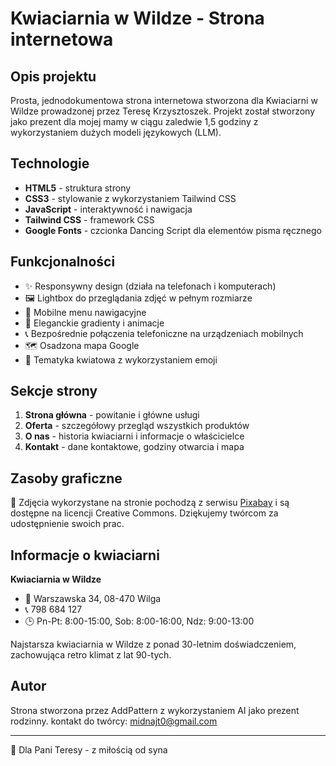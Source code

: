 # Kwiaciarnia w Wildze - Strona internetowa

## Opis projektu

Prosta, jednodokumentowa strona internetowa stworzona dla Kwiaciarni w Wildze prowadzonej przez Teresę Krzysztoszek. Projekt został stworzony jako prezent dla mojej mamy w ciągu zaledwie 1,5 godziny z wykorzystaniem dużych modeli językowych (LLM).

## Technologie

- **HTML5** - struktura strony
- **CSS3** - stylowanie z wykorzystaniem Tailwind CSS
- **JavaScript** - interaktywność i nawigacja
- **Tailwind CSS** - framework CSS
- **Google Fonts** - czcionka Dancing Script dla elementów pisma ręcznego

## Funkcjonalności

- ✨ Responsywny design (działa na telefonach i komputerach)
- 🖼️ Lightbox do przeglądania zdjęć w pełnym rozmiarze
- 📱 Mobilne menu nawigacyjne
- 🎨 Eleganckie gradienty i animacje
- 📞 Bezpośrednie połączenia telefoniczne na urządzeniach mobilnych
- 🗺️ Osadzona mapa Google
- 🌸 Tematyka kwiatowa z wykorzystaniem emoji

## Sekcje strony

1. **Strona główna** - powitanie i główne usługi
2. **Oferta** - szczegółowy przegląd wszystkich produktów
3. **O nas** - historia kwiaciarni i informacje o właścicielce
4. **Kontakt** - dane kontaktowe, godziny otwarcia i mapa

## Zasoby graficzne

📸 Zdjęcia wykorzystane na stronie pochodzą z serwisu [Pixabay](https://pixabay.com/) i są dostępne na licencji Creative Commons. Dziękujemy twórcom za udostępnienie swoich prac.

## Informacje o kwiaciarni

**Kwiaciarnia w Wildze**

- 📍 Warszawska 34, 08-470 Wilga
- 📞 798 684 127
- 🕒 Pn-Pt: 8:00-15:00, Sob: 8:00-16:00, Ndz: 9:00-13:00

Najstarsza kwiaciarnia w Wildze z ponad 30-letnim doświadczeniem, zachowująca retro klimat z lat 90-tych.

## Autor

Strona stworzona przez AddPattern z wykorzystaniem AI jako prezent rodzinny.
kontakt do twórcy: midnajt0@gmail.com

---

💝 Dla Pani Teresy - z miłością od syna

